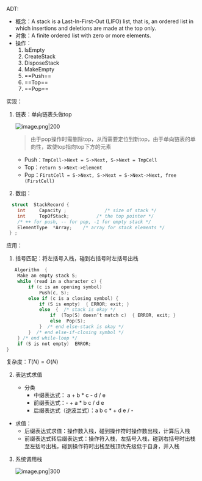 ADT:

+ 概念：A stack is a Last-In-First-Out (LIFO) list, that is, an ordered list in which insertions and deletions are made at the top only.
+ 对象：A finite ordered list with zero or more elements.
+ 操作：
	1. IsEmpty
	2. CreateStack
	3. DisposeStack
	4. MakeEmpty
	5. ==Push==
	6. ==Top==
	7. ==Pop==

实现：

1. 链表：单向链表头做top

	![image.png|200](https://s2.loli.net/2023/10/10/hTiGBXDo5FEyQwx.png)

	> 由于pop操作时需删除top，从而需要定位到新top，由于单向链表的单向性，故使top指向top下方的元素
	
	+ Push：`TmpCell->Next = S->Next, S->Next = TmpCell`
	+ Top：`return S->Next->Element`
	+ Pop：`FirstCell = S->Next, S->Next = S->Next->Next, free (FirstCell)`

2. 数组：
```c
  struct  StackRecord {
	int     Capacity ;              /* size of stack */
	int     TopOfStack;          /* the top pointer */
	/* ++ for push, -- for pop, -1 for empty stack */
	ElementType  *Array;    /* array for stack elements */
 } ; 
```

应用：

1. 括号匹配：将左括号入栈，碰到右括号时左括号出栈
```c
   Algorithm  {
    Make an empty stack S;
    while (read in a character c) {
        if (c is an opening symbol)
            Push(c, S);
        else if (c is a closing symbol) {
            if (S is empty)  { ERROR; exit; }
            else  {  /* stack is okay */
                if  (Top(S) doesn’t match c)  { ERROR, exit; }
                else  Pop(S);
            }  /* end else-stack is okay */
        }  /* end else-if-closing symbol */
    } /* end while-loop */ 
    if (S is not empty)  ERROR;
}
```

   复杂度：$T(N)=O(N)$

2. 表达式求值

   + 分类
       + 中缀表达式： a + b * c - d / e
       + 前缀表达式：- + a * b c / d e
       + 后缀表达式（逆波兰式）：a b c * + d e / -
+ 求值：
	+ 后缀表达式求值：操作数入栈，碰到操作符时操作数出栈，计算后入栈
	+ 前缀表达式转后缀表达式：操作符入栈，左括号入栈，碰到右括号时出栈至左括号出栈，碰到操作符时出栈至栈顶优先级低于自身，并入栈

3. 系统调用栈

	![image.png|300](https://s2.loli.net/2023/10/10/4OSWZErfzjQgRMD.png)
